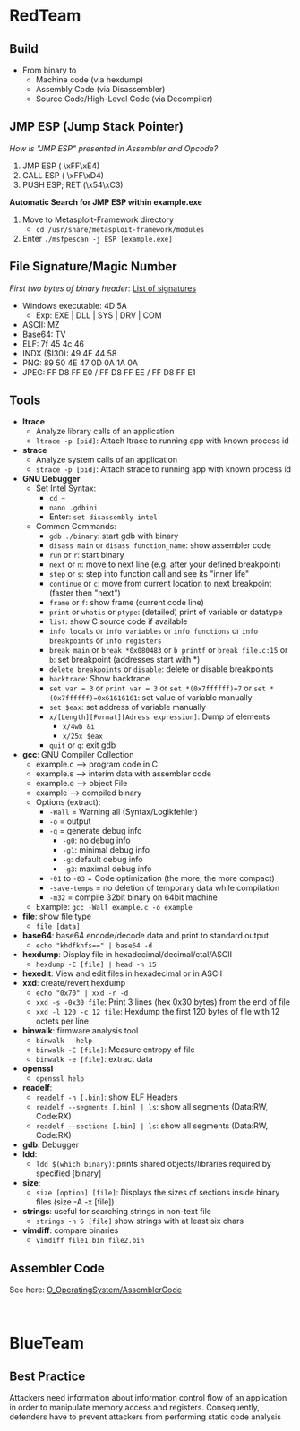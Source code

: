 # RedTeam

## Build

- From binary to
    - Machine code (via hexdump)
    - Assembly Code (via Disassembler)
    - Source Code/High-Level Code (via Decompiler)

## JMP ESP (Jump Stack Pointer)

*How is "JMP ESP" presented in Assembler and Opcode?*

1. JMP ESP ( \xFF\xE4)
2. CALL ESP ( \xFF\xD4)
3. PUSH ESP; RET (\x54\xC3)

**Automatic Search for JMP ESP within example.exe**

1. Move to Metasploit-Framework directory
    - `cd /usr/share/metasploit-framework/modules`
2. Enter `./msfpescan -j ESP [example.exe]`

## File Signature/Magic Number

*First two bytes of binary header*: [List of signatures](https://en.wikipedia.org/wiki/List_of_file_signatures)

- Windows executable: 4D 5A
    - Exp: EXE | DLL | SYS | DRV | COM 
- ASCII:  MZ
- Base64: TV
- ELF: 7f 45 4c 46
- INDX ($I30): 49 4E 44 58
- PNG: 89 50 4E 47 0D 0A 1A 0A
- JPEG: FF D8 FF E0 / FF D8 FF EE / FF D8 FF E1

## Tools

- **ltrace**
    - Analyze library calls of an application
    - `ltrace -p [pid]`: Attach ltrace to running app with known process id
- **strace**
    - Analyze system calls of an application
    - `strace -p [pid]`: Attach strace to running app with known process id
- **GNU Debugger**
    - Set Intel Syntax: 
        - `cd ~`
        - `nano .gdbini` 
        - Enter: `set disassembly intel`
    - Common Commands:
        - `gdb ./binary`: start gdb with binary
        - `disass main` or `disass function_name`: show assembler code
        - `run` or `r`: start binary
        - `next` or `n`: move to next line (e.g. after your defined breakpoint)
        - `step` or `s`: step into function call and see its "inner life" 
        - `continue` or `c`: move from current location to next breakpoint (faster then "next")
        - `frame` or `f`: show frame (current code line)
        - `print` or `whatis` or `ptype`: (detailed) print of variable or datatype
        - `list`: show C source code if available
        - `info locals` or `info variables` or `info functions` or `info breakpoints` or `info registers` 
        - `break main` or `break *0x080483` or `b printf` or `break file.c:15` or `b`: set breakpoint (addresses start with *)
        - `delete breakpoints` or `disable`: delete or disable breakpoints
        - `backtrace`: Show backtrace
        - `set var = 3` or `print var = 3` or `set *(0x7ffffff)=7` or `set *(0x7ffffff)=0x61616161`: set value of variable manually
        - `set $eax`: set address of variable manually
        - `x/[Length][Format][Adress expression]`: Dump of elements
            - `x/4wb &i`
            - `x/25x $eax`
        - `quit` or `q`: exit gdb
- **gcc**: GNU Compiler Collection
    - example.c --> program code in C
    - example.s --> interim data with assembler code
    - example.o --> object File
    - example --> compiled binary 
    - Options (extract):
      - `-Wall` = Warning all (Syntax/Logikfehler)
      - `-o` = output
      - `-g` = generate debug info
          - `-g0`: no debug info 
          - `-g1`: minimal debug info
          - `-g`: default debug info
          - `-g3`: maximal debug info
      - `-01` to `-03` = Code optimization (the more, the more compact)
      - `-save-temps` = no deletion of temporary data while compilation
      - `-m32` = compile 32bit binary on 64bit machine 
    - Example: `gcc -Wall example.c -o example` 
- **file**: show file type
    - `file [data]`
- **base64**: base64 encode/decode data and print to standard output
    - `echo "khdfkhfs==" | base64 -d` 
- **hexdump**: Display file in hexadecimal/decimal/ctal/ASCII
    - `hexdump -C [file] | head -n 15`
- **hexedit**: View and edit files in hexadecimal or in ASCII
- **xxd**: create/revert hexdump
    - `echo "0x70" | xxd -r -d`
    -  `xxd -s -0x30 file`: Print 3 lines (hex 0x30 bytes) from the end of file
    -  `xxd -l 120 -c 12 file`: Hexdump the first 120 bytes of file with 12 octets per line
- **binwalk**: firmware analysis tool
    - `binwalk --help`
    - `binwalk -E [file]`: Measure entropy of file
    - `binwalk -e [file]`: extract data
- **openssl**
    - `openssl help`
- **readelf**: 
    - `readelf -h [.bin]`: show ELF Headers
    - `readelf --segments [.bin] | ls`: show all segments (Data:RW, Code:RX)
    - `readelf --sections [.bin] | ls`: show all segments (Data:RW, Code:RX)
- **gdb**: Debugger
- **ldd**: 
    - `ldd $(which binary)`: prints shared objects/libraries required by specified [binary]
- **size**: 
    - `size [option] [file]`: Displays the sizes of sections inside binary files (size -A -x [file])
- **strings**: useful for searching strings in non-text file
    - `strings -n 6 [file]` show strings with at least six chars 
- **vimdiff**: compare binaries
    - `vimdiff file1.bin file2.bin`

## Assembler Code
See here: [O_OperatingSystem/AssemblerCode](https://github.com/p-arrow/Red-Blue-Guide/blob/main/O_OperatingSystem/AssemblerCode.md)


<br />

# BlueTeam

## Best Practice
Attackers need information about information control flow of an application in order to manipulate memory access and registers. Consequently, defenders have to prevent attackers from performing static code analysis
